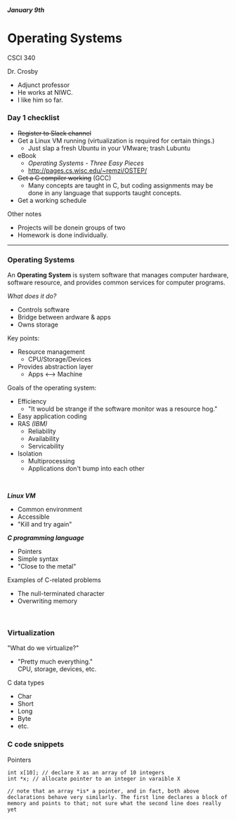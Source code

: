 ##### January 9th

# Operating Systems

CSCI 340

Dr. Crosby

- Adjunct professor
- He works at NIWC.
- I like him so far.

### Day 1 checklist

- ~~Register to Slack channel~~
- Get a Linux VM running (virtualization is required for certain things.)
  - Just slap a fresh Ubuntu in your VMware; trash Lubuntu
- eBook
  - *Operating Systems - Three Easy Pieces*
  - http://pages.cs.wisc.edu/~remzi/OSTEP/
- ~~Get a C compiler working~~ (GCC)
  - Many concepts are taught in C, but coding assignments may be done in any language that supports taught concepts.
- Get a working schedule

Other notes
- Projects will be donein groups of two
- Homework is done individually.

---

### Operating Systems

An **Operating System** is system software that manages computer hardware, software resource, and provides common services for computer programs.

*What does it do?*
- Controls software
- Bridge between ardware & apps
- Owns storage

Key points:
- Resource management
  - CPU/Storage/Devices
- Provides abstraction layer
  - Apps <--> Machine

Goals of the operating system:
- Efficiency
  - "It would be strange if the software monitor was a resource hog."
- Easy application coding
- RAS *(IBM)*
  - Reliability
  - Availability
  - Servicability
- Isolation
  - Multiprocessing
  - Applications don't bump into each other

<br/>

***Linux VM***
- Common environment
- Accessible
- "Kill and try again"

***C programming language***
- Pointers
- Simple syntax
- "Close to the metal"

Examples of C-related problems
- The null-terminated character
- Overwriting memory

<br/>

### Virtualization

"What do we virtualize?"
- "Pretty much everything."  
  CPU, storage, devices, etc.

C data types
- Char
- Short
- Long
- Byte
- etc.

### C code snippets

Pointers
```
int x[10]; // declare X as an array of 10 integers
int *x; // allocate pointer to an integer in varaible X

// note that an array *is* a pointer, and in fact, both above declarations behave very similarly. The first line declares a block of memory and points to that; not sure what the second line does really yet
```